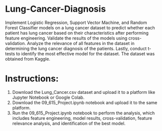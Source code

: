 # Lung-Cancer-Diagnosis

Implement Logistic Regression, Support Vector Machine, and Random Forest Classifier models on a lung cancer dataset to predict whether each patient has lung cancer based on their characteristics after performing feature engineering. Validate the results of the models using cross-validation. Analyze the relevance of all features in the dataset in determining the lung cancer diagnosis of the patients. Lastly, conduct t-tests to identify the most effective model for the dataset. The dataset was obtained from Kaggle.

# Instructions:
  1) Download the Lung_Cancer.csv dataset and upload it to a platform like Jupyter Notebook or Google Colab.
  2) Download the 09_615_Project.ipynb notebook and upload it to the same platform.
  3) Run the 09_615_Project.ipynb notebook to perform the analysis, which includes feature engineering, model results, cross-validation, feature relevance analysis, and identification of the best model.
